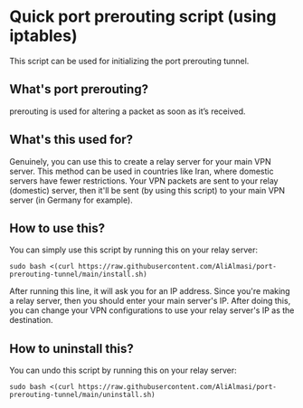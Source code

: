 # Quick port prerouting script (using iptables)

This script can be used for initializing the port prerouting tunnel.

## What's port prerouting?

prerouting is used for altering a packet as soon as it’s received.

## What's this used for?

Genuinely, you can use this to create a relay server for your main VPN server. This method can be used in countries like Iran, where domestic servers have fewer restrictions. Your VPN packets are sent to your relay (domestic) server, then it'll be sent (by using this script) to your main VPN server (in Germany for example).

## How to use this?

You can simply use this script by running this on your relay server:

```plaintext
sudo bash <(curl https://raw.githubusercontent.com/AliAlmasi/port-prerouting-tunnel/main/install.sh)
```

After running this line, it will ask you for an IP address. Since you're making a relay server, then you should enter your main server's IP. After doing this, you can change your VPN configurations to use your relay server's IP as the destination.

## How to uninstall this?

You can undo this script by running this on your relay server:

```plaintext
sudo bash <(curl https://raw.githubusercontent.com/AliAlmasi/port-prerouting-tunnel/main/uninstall.sh)
```
